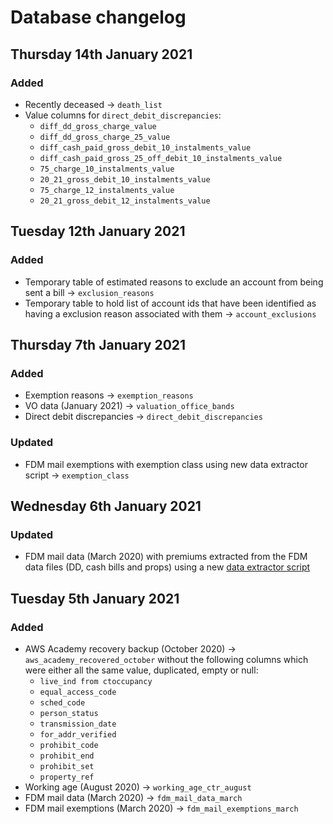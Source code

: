 # Database changelog

## Thursday 14th January 2021

### Added

- Recently deceased -> `death_list`
- Value columns for `direct_debit_discrepancies`:
  - `diff_dd_gross_charge_value`
  - `diff_dd_gross_charge_25_value`
  - `diff_cash_paid_gross_debit_10_instalments_value`
  - `diff_cash_paid_gross_25_off_debit_10_instalments_value`
  - `75_charge_10_instalments_value`
  - `20_21_gross_debit_10_instalments_value`
  - `75_charge_12_instalments_value`
  - `20_21_gross_debit_12_instalments_value`

## Tuesday 12th January 2021

### Added

- Temporary table of estimated reasons to exclude an account from being sent a bill -> `exclusion_reasons`
- Temporary table to hold list of account ids that have been identified as having a exclusion reason associated with them -> `account_exclusions`

## Thursday 7th January 2021

### Added

- Exemption reasons -> `exemption_reasons`
- VO data (January 2021) -> `valuation_office_bands`
- Direct debit discrepancies -> `direct_debit_discrepancies`

### Updated

- FDM mail exemptions with exemption class using new data extractor script -> `exemption_class`

## Wednesday 6th January 2021

### Updated

- FDM mail data (March 2020) with premiums extracted from the FDM data files (DD, cash bills and props) using a new [data extractor script](../data_scripts/fdm_premium_extractor.py)

## Tuesday 5th January 2021

### Added

- AWS Academy recovery backup (October 2020) -> `aws_academy_recovered_october` without the following columns which were either all the same value, duplicated, empty or null:
  - `live_ind from ctoccupancy`
  - `equal_access_code`
  - `sched_code`
  - `person_status`
  - `transmission_date`
  - `for_addr_verified`
  - `prohibit_code`
  - `prohibit_end`
  - `prohibit_set`
  - `property_ref`
- Working age (August 2020) -> `working_age_ctr_august`
- FDM mail data (March 2020) -> `fdm_mail_data_march`
- FDM mail exemptions (March 2020) -> `fdm_mail_exemptions_march`
